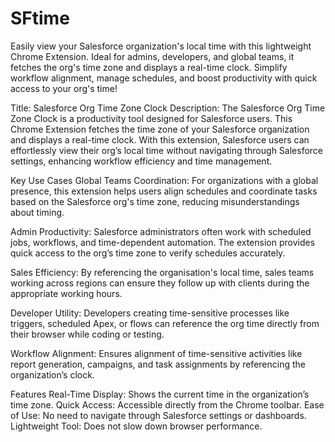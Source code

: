 # SFtime
Easily view your Salesforce organization's local time with this lightweight Chrome Extension. Ideal for admins, developers, and global teams, it fetches the org's time zone and displays a real-time clock. Simplify workflow alignment, manage schedules, and boost productivity with quick access to your org's time!

Title: Salesforce Org Time Zone Clock
Description:
The Salesforce Org Time Zone Clock is a productivity tool designed for Salesforce users. This Chrome Extension fetches the time zone of your Salesforce organization and displays a real-time clock. With this extension, Salesforce users can effortlessly view their org’s local time without navigating through Salesforce settings, enhancing workflow efficiency and time management.

Key Use Cases
Global Teams Coordination:
For organizations with a global presence, this extension helps users align schedules and coordinate tasks based on the Salesforce org's time zone, reducing misunderstandings about timing.

Admin Productivity:
Salesforce administrators often work with scheduled jobs, workflows, and time-dependent automation. The extension provides quick access to the org’s time zone to verify schedules accurately.

Sales Efficiency:
By referencing the organisation's local time, sales teams working across regions can ensure they follow up with clients during the appropriate working hours.

Developer Utility:
Developers creating time-sensitive processes like triggers, scheduled Apex, or flows can reference the org time directly from their browser while coding or testing.

Workflow Alignment:
Ensures alignment of time-sensitive activities like report generation, campaigns, and task assignments by referencing the organization’s clock.

Features
Real-Time Display: Shows the current time in the organization’s time zone.
Quick Access: Accessible directly from the Chrome toolbar.
Ease of Use: No need to navigate through Salesforce settings or dashboards.
Lightweight Tool: Does not slow down browser performance.
